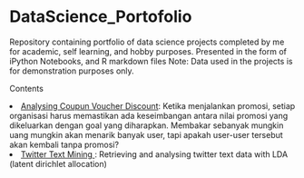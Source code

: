 # DataScience_Portofolio

Repository containing portfolio of data science projects completed by me for academic, self learning, and hobby purposes. Presented in the form of iPython Notebooks, and R markdown files 
Note: Data used in the projects is for demonstration purposes only.

Contents
<li><a href="https://muhajirakbarhsb.github.io/DataScience_Portofolio/">Analysing Coupun Voucher Discount</a>: Ketika menjalankan promosi, setiap organisasi harus memastikan ada keseimbangan antara nilai promosi yang dikeluarkan dengan goal yang diharapkan. Membakar sebanyak mungkin uang mungkin akan menarik banyak user, tapi apakah user-user tersebut akan kembali tanpa promosi?</li>



<li><a href="https://www.slideshare.net/Abarlpbc6/analisis-text-mining-tentang-papua-di-twitter">Twitter Text Mining </a>: Retrieving and analysing twitter text data with LDA (latent dirichlet allocation)
